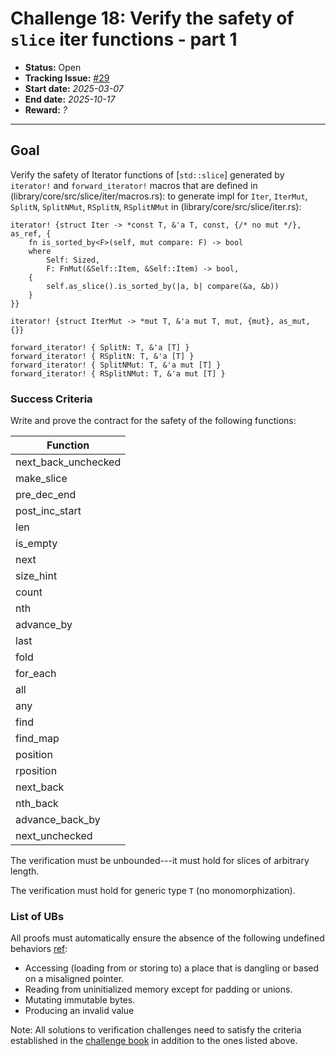 # Challenge 18: Verify the safety of `slice` iter functions - part 1

- **Status:** Open
- **Tracking Issue:** [#29](https://github.com/model-checking/verify-rust-std/issues/29)
- **Start date:** *2025-03-07*
- **End date:** *2025-10-17*
- **Reward:** *?*

-------------------


## Goal

Verify the safety of Iterator functions of [`std::slice`] generated by `iterator!` and `forward_iterator!` macros that are defined in (library/core/src/slice/iter/macros.rs):
to generate impl for `Iter`, `IterMut`, `SplitN`, `SplitNMut`, `RSplitN`, `RSplitNMut`  in (library/core/src/slice/iter.rs):

```
iterator! {struct Iter -> *const T, &'a T, const, {/* no mut */}, as_ref, {
    fn is_sorted_by<F>(self, mut compare: F) -> bool
    where
        Self: Sized,
        F: FnMut(&Self::Item, &Self::Item) -> bool,
    {
        self.as_slice().is_sorted_by(|a, b| compare(&a, &b))
    }
}}

iterator! {struct IterMut -> *mut T, &'a mut T, mut, {mut}, as_mut, {}}

forward_iterator! { SplitN: T, &'a [T] }
forward_iterator! { RSplitN: T, &'a [T] }
forward_iterator! { SplitNMut: T, &'a mut [T] }
forward_iterator! { RSplitNMut: T, &'a mut [T] }
```

### Success Criteria

Write and prove the contract for the safety of the following functions:

| Function | 
|---------|
|next_back_unchecked| 
|make_slice| 
|pre_dec_end|
|post_inc_start| 
|len|
|is_empty|
|next|
|size_hint| 
|count| 
|nth| 
|advance_by| 
|last| 
|fold| 
|for_each| 
|all| 
|any| 
|find| 
|find_map| 
|position| 
|rposition| 
|next_back| 
|nth_back| 
|advance_back_by| 
|next_unchecked| 


The verification must be unbounded---it must hold for slices of arbitrary length.

The verification must hold for generic type `T` (no monomorphization).

### List of UBs

All proofs must automatically ensure the absence of the following undefined behaviors [ref](https://github.com/rust-lang/reference/blob/142b2ed77d33f37a9973772bd95e6144ed9dce43/src/behavior-considered-undefined.md):

* Accessing (loading from or storing to) a place that is dangling or based on a misaligned pointer.
* Reading from uninitialized memory except for padding or unions.
* Mutating immutable bytes.
* Producing an invalid value


Note: All solutions to verification challenges need to satisfy the criteria established in the [challenge book](../general-rules.md)
in addition to the ones listed above.
